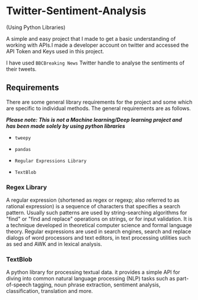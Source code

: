 # Twitter-Sentiment-Analysis
(Using Python Libraries)

A simple and easy project that I made to get a basic understanding of working with APIs.I made a developer account on twitter and accessed the API Token and Keys used in this project.

I have used `BBCBreaking News` Twitter handle to analyse the sentiments of their tweets.

## Requirements
There are some general library requirements for the project and some which are specific to individual methods. The general requirements are as follows.

**_Please note: This is not a Machine learning/Deep learning project and has been made solely by using python libraries_**

- `tweepy`

- `pandas`

- `Regular Expressions Library`

- `TextBlob`

### Regex Library
A regular expression (shortened as regex or regexp; also referred to as rational expression) is a sequence of characters that specifies a search pattern. Usually such patterns are used by string-searching algorithms for "find" or "find and replace" operations on strings, or for input validation. It is a technique developed in theoretical computer science and formal language theory.
Regular expressions are used in search engines, search and replace dialogs of word processors and text editors, in text processing utilities such as sed and AWK and in lexical analysis. 

### TextBlob
A python library for processing textual data. it provides a simple API for diving into common natural language processing (NLP) tasks such as part-of-speech tagging, noun phrase extraction, sentiment analysis, classification, translation and more.
